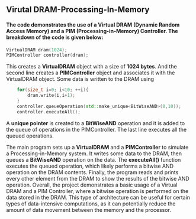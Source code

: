 ## Virutal DRAM-Processing-In-Memory

#### The code demonstrates the use of a Virtual DRAM (Dynamic Random Access Memory) and a PIM (Processing-in-Memory) Controller. The breakdown of the code is given below:
``` cpp
VirtualDRAM dram(1024);
PIMController controller(dram);
```
This creates a **VirtualDRAM** object with a size of **1024 bytes**.
And the second line creates a **PIMController** object and associates it with the VirtualDRAM object. Some data is written to the DRAM using  
```cpp
    for(size_t i=0; i<10; ++i){
        dram.write(i,i+1);
    }
    controller.queueOperation(std::make_unique<BitWiseAND>(0,10));
    controller.executeAll();
```
A **unique pointer** is created to a **BitWiseAND** operation and it is added to the queue of operations in the PIMController. The last line executes all the queued operations.  

The main program sets up a **VirtualDRAM** and a **PIMController** to simulate a Processing-in-Memory system. It writes some data to the DRAM, then queues a **BitWiseAND** operation on the data. The **executeAll()** function executes the queued operation, which likely performs a bitwise AND operation on the DRAM contents. Finally, the program reads and prints every other element from the DRAM to show the results of the bitwise AND operation.
Overall, the project demonstrates a basic usage of a Virtual DRAM and a PIM Controller, where a bitwise operation is performed on the data stored in the DRAM. This type of architecture can be useful for certain types of data-intensive computations, as it can potentially reduce the amount of data movement between the memory and the processor.